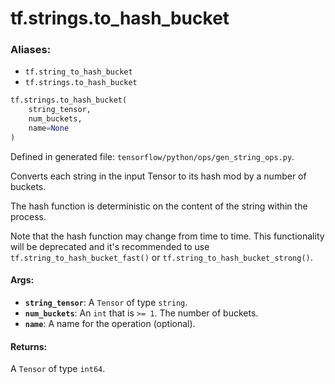 <div itemscope itemtype="http://developers.google.com/ReferenceObject">
<meta itemprop="name" content="tf.strings.to_hash_bucket" />
<meta itemprop="path" content="Stable" />
</div>

# tf.strings.to_hash_bucket

### Aliases:

* `tf.string_to_hash_bucket`
* `tf.strings.to_hash_bucket`

``` python
tf.strings.to_hash_bucket(
    string_tensor,
    num_buckets,
    name=None
)
```



Defined in generated file: `tensorflow/python/ops/gen_string_ops.py`.

Converts each string in the input Tensor to its hash mod by a number of buckets.

The hash function is deterministic on the content of the string within the
process.

Note that the hash function may change from time to time.
This functionality will be deprecated and it's recommended to use
`tf.string_to_hash_bucket_fast()` or `tf.string_to_hash_bucket_strong()`.

#### Args:

* <b>`string_tensor`</b>: A `Tensor` of type `string`.
* <b>`num_buckets`</b>: An `int` that is `>= 1`. The number of buckets.
* <b>`name`</b>: A name for the operation (optional).


#### Returns:

A `Tensor` of type `int64`.